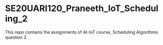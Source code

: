 # SE20UARI120_Praneeth_IoT_Scheduling_2
This repo contains the assignments of AI-IoT course, Scheduling Algorithms question 2.
